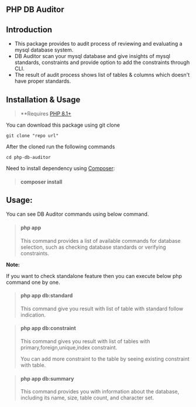 ## PHP DB Auditor
## Introduction

- This package provides to audit process of reviewing and evaluating a mysql database system.
- DB Auditor scan your mysql database and give insights of mysql standards, constraints and provide option to add the constraints through CLI.
- The result of audit process shows list of tables & columns which doesn't have proper standards.

## Installation & Usage

> **Requires [PHP 8.1+](https://php.net/releases/)

You can download this package using git clone

    git clone "repo url"

After the cloned run the following commands

    cd php-db-auditor

Need to install dependency using [Composer](https://getcomposer.org):
> #### **composer install**

## Usage:
You can see DB Auditor commands using below command.

> #### **php app**
>
> This command provides a list of available commands for database selection, such as checking database standards or verifying constraints.
>
**Note:**

If you want to check standalone feature then you can execute below php command one by one.
> #### **php app db:standard**
>
> This command give you result with list of table with standard follow indication.
>
>

> #### **php app db:constraint**
>
> This command gives you result with list of tables with primary,foreign,unique,index constraint.
>
>
> You can add more constraint to the table by seeing existing constraint with table.

> #### **php app db:summary**
>
> This command provides you with information about the database, including its name, size, table count, and character set.
>
>